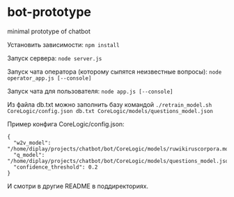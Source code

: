 # bot-prototype
minimal prototype of chatbot

Установить зависимости:
`npm install`

Запуск сервера:
`node server.js`

Запуск чата оператора (которому сыпятся неизвестные вопросы):
`node operator_app.js [--console]`

Запуск чата для пользователя:
`node app.js [--console]`

Из файла db.txt можно заполнить базу командой
`./retrain_model.sh CoreLogic/config.json db.txt CoreLogic/models/questions_model.json`

Пример конфига CoreLogic/config.json:
```
{
  "w2v_model": "/home/diplay/projects/chatbot/bot/CoreLogic/models/ruwikiruscorpora.model.bin.gz",
  "q_model": "/home/diplay/projects/chatbot/bot/CoreLogic/models/questions_model.json",
  "confidence_threshold": 0.2
}
```

И смотри в другие README в поддиректориях.
